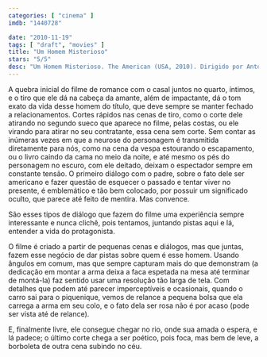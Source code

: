 ```yaml
---
categories: [ "cinema" ]
imdb: "1440728"

date: "2010-11-19"
tags: [ "draft", "movies" ]
title: "Um Homem Misterioso"
stars: "5/5"
desc: "Um Homem Misterioso. The American (USA, 2010). Dirigido por Anton Corbijn. Escrito por Rowan Joffe, Martin Booth. Com George Clooney, Irina Björklund, Lars Hjelm, Björn Granath, Johan Leysen, Paolo Bonacelli, Giorgio Gobbi, Silvana Bosi, Thekla Reuten."
---
```

A quebra inicial do filme de romance com o casal juntos no quarto, íntimos, e o tiro que ele dá na cabeça da amante, além de impactante, dá o tom exato da vida desse homem do título, que deve sempre se manter fechado a relacionamentos. Cortes rápidos nas cenas de tiro, como o corte dele atirando no segundo sueco que aparece no filme, pelas costas, ou ele virando para atirar no seu contratante, essa cena sem corte. Sem contar as inúmeras vezes em que a neurose do personagem é transmitida diretamente para nós, como na cena da vespa estourando o escapamento, ou o livro caindo da cama no meio da noite, e até mesmo os pés do personagem no escuro, com ele deitado, deixam o espectador sempre em constante tensão. O primeiro diálogo com o padre, sobre o fato dele ser americano e fazer questão de esquecer o passado e tentar viver no presente, é emblemático e tão bem colocado, por possuir um significado oculto, que parece até feito de mentira. Mas convence.

São esses tipos de diálogo que fazem do filme uma experiência sempre interessante e nunca clichê, pois tentamos, juntando pistas aqui e lá, entender a vida do protagonista.

O filme é criado a partir de pequenas cenas e diálogos, mas que juntas, fazem esse negócio de dar pistas sobre quem é esse homem. Usando ângulos em comum, mas que sempre capturam mais do que demonstram (a dedicação em montar a arma deixa a faca espetada na mesa até terminar de montá-la) faz sentido usar uma resolução tão larga de tela. Com detalhes que podem até parecer imperceptíveis e ocasionais, quando o carro sai para o piquenique, vemos de relance a pequena bolsa que ela carrega a arma em seu colo, e o fato dela ser rosa não é por acaso (pode ser vista até de relance).

E, finalmente livre, ele consegue chegar no rio, onde sua amada o espera, e lá padece; o último corte chega a ser poético, pois foca, mas bem de leve, a borboleta de outra cena subindo no céu.
